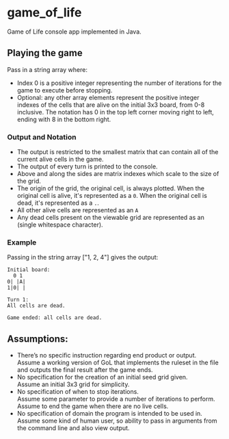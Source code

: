 # game_of_life
Game of Life console app implemented in Java.

## Playing the game
Pass in a string array where:
* Index 0 is a positive integer representing the number of iterations for the game to execute before stopping.
* Optional: any other array elements represent the positive integer indexes of the cells that are alive on the initial 3x3 board, from 0-8 inclusive. The notation has 0 in the top left corner moving right to left, ending with 8 in the bottom right.

### Output and Notation
* The output is restricted to the smallest matrix that can contain all of the current alive cells in the game.
* The output of every turn is printed to the console.
* Above and along the sides are matrix indexes which scale to the size of the grid.
* The origin of the grid, the original cell, is always plotted. When the original cell is alive, it's represented as a `0`. When the original cell is dead, it's represented as a `.`.
* All other alive cells are represented as an `A`
* Any dead cells present on the viewable grid are represented as an ` ` (single whitespace character).

### Example
Passing in the string array ["1, 2, 4"] gives the output:
```
Initial board:
  0 1
0| |A|
1|0| |

Turn 1:
All cells are dead.

Game ended: all cells are dead.
```

## Assumptions:
* There’s no specific instruction regarding end product or output.  
Assume a working version of GoL that implements the ruleset in the file and outputs the final result after the game ends.  
* No specification for the creation of an initial seed grid given.  
Assume an initial 3x3 grid for simplicity.  
* No specification of when to stop iterations.  
Assume some parameter to provide a number of iterations to perform.  
Assume to end the game when there are no live cells.
* No specification of domain the program is intended to be used in.  
Assume some kind of human user, so ability to pass in arguments from the command line and also view output.
